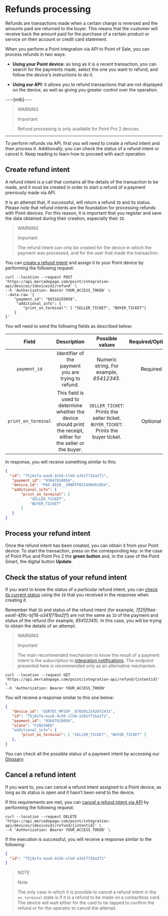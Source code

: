 # Refunds processing

Refunds are transactions made when a certain charge is reversed and the amounts paid are returned to the buyer. This means that the customer will receive back the amount paid for the purchase of a certain product or service on their account or credit card statement.

When you perform a Point integration via API to Point of Sale, you can process refunds in two ways: 

 * **Using your Point device:** as long as it is a recent transaction, you can search for the payments made, select the one you want to refund, and follow the device's instructions to do it. 

 * **Using our API:** it allows you to refund transactions that are not displayed on the device, as well as giving you greater control over the operation.

----[mlb]----

> WARNING
>
> Important
>
> Refund processing is only available for Point Pro 2 devices.
------------

To perform refunds via API, first you will need to create a refund intent and then process it. Additionally, you can check the status of a refund intent or cancel it. Keep reading to learn how to proceed with each operation.

## Create refund intent

A refund intent is a call that contains all the details of the transaction to be made, and it must be created in order to start a refund of a payment previously made via API. 

It is an attempt that, if successful, will return a refund `ID` and its status. Please note that refund intents are the foundation for processing refunds with Point devices. For this reason, it is important that you register and save the data obtained during their creation, especially their `ID`.

> WARNING
>
> Important
>
> The refund intent can only be created for the device in which the payment was processed, and for the user that made the transaction.

You can [create a refund intent](/developers/en/reference/integrations_api/_point_integration-api_devices_deviceid_refund/post) and assign it to your Point device by performing the following request:

``` curl
curl --location --request POST 'https://api.mercadopago.com/point/integration-api/devices/{deviceid}/refund' \
--h 'Authorization: Bearer YOUR_ACCESS_TOKEN' \
--data-raw '{
    "payment_id": "68316255058",
     "additional_info": {
        "print_on_terminal": [ "SELLER_TICKET", "BUYER_TICKET"]
    }
}'

```

You will need to send the following fields as described below:

| Field  | Description | Possible values | Required/Optional |
|:---:|:---:|:---:|:---:|
| `payment_id` | Identifier of the payment you are trying to refund. | Numeric string. For example, *65412345*. | Required |
| `print_on_terminal` | This field is used to determine whether the device should print the receipt, either for the seller or the buyer. | `SELLER_TICKET`: Prints the seller ticket.<br>`BUYER_TICKET`: Prints the buyer ticket. | Optional |


In response, you will receive something similar to this:

``` json
{
  "id": "75j8sfa-euu6-4x56-slk8-a341f71ba2f1",
   "payment_id": "93647810056",
   "device_id": "PAX_A910__SMARTPOS1490451054",	
   "additional_info": {
       "print_on_terminal": [
           "SELLER_TICKET",
           "BUYER_TICKET"
       ]
   }
}
```

## Process your refund intent
Once the refund intent has been created, you can obtain it from your Point device. To start the transaction, press on the corresponding key: in the case of Point Plus and Point Pro 2 the **green button** and, in the case of the Point Smart, the digital button **Update**.

## Check the status of your refund intent
If you want to know the status of a particular refund intent, you can [check its current status](/developers/en/reference/integrations_api/_point_integration-api_refund_refundintentid/get) using the `ID` that you received in the response when creating it.

Remember that `ID` and status of the refund intent (for example, *7f25f9aa-eea6-4f9c-bf16-a341f71ba2f1*) are not the same as `ID` of the payment and status of the refund (for example, *65412345*).  In this case, you will be trying to obtain the details of an attempt.

> WARNING
>
> Important
>
> The main recommended mechanism to know the result of a payment intent is the subscription to [integration notifications](/developers/en/docs/mp-point/integration-configuration/integrate-with-pdv/notifications). The endpoint presented here is recommended only as an alternative mechanism.


``` curl
curl --location --request GET 'https://api.mercadopago.com/point/integration-api/refund/{intentid}' \
--h 'Authorization: Bearer YOUR_ACCESS_TOKEN'
```

You will receive a response similar to this one below:

``` json
{
   "device_id": "GERTEC_MP35P__8701012142072431",
   "id": "75j8sfa-euu6-4x56-slk8-a341f71ba2f1",
   "payment_id": "93647810056",
   "state": "FINISHED"
   "additional_info": {
       "print_on_terminal": [ "SELLER_TICKET", "BUYER_TICKET" ]
   },
}
```

You can check all the possible status of a payment intent by accessing our [Glossary](/developers/en/docs/mp-point/integration-api/glossary).


## Cancel a refund intent
If you want to, you can cancel a refund intent assigned to a Point device, as long as its status is open and it hasn’t been send to the device.

If this requirements are met, you can [cancel a refund intent via API](/developers/en/reference/integrations_api/_point_integration-api_devices_deviceid_refund_refundintentid/delete) by performing the following request:

``` curl
curl --location --request DELETE 'https://api.mercadopago.com/point/integration-api/devices/{deviceid}/refund/{intentid}' \
--h 'Authorization: Bearer YOUR_ACCESS_TOKEN' \

```

If the execution is successful, you will receive a response similar to the following:

``` json
{
  "id": "75j8sfa-euu6-4x56-slk8-a341f71ba2f1"
}

```

> NOTE
>
> Note
>
> The only case in which it is possible to cancel a refund intent in the `on_terminal` state is if it is a refund to be made on a contactless card. The device will wait either for the card to be tapped to confirm the refund or for the operator to cancel the attempt.